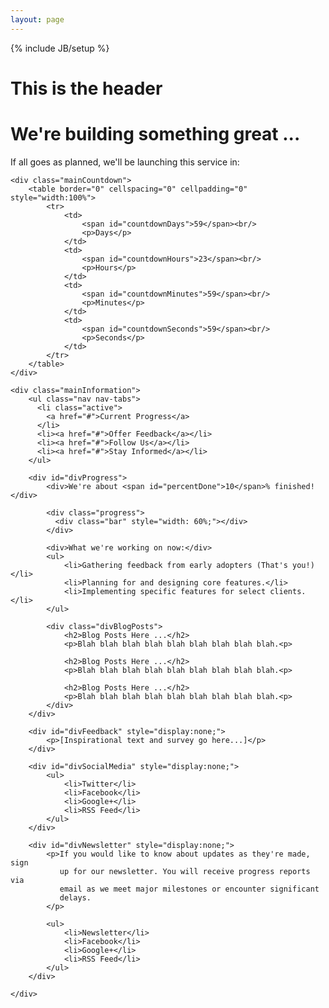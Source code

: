 ```yaml
---
layout: page
---
```

{% include JB/setup %}

<div class="mainHeader">
	<h1>This is the header</h1>
</div>

<div class="mainContent">
	<h1>We're building something great ...</h1>
	<p>If all goes as planned, we'll be launching this service in:</p>
	
	<div class="mainCountdown">
		<table border="0" cellspacing="0" cellpadding="0" style="width:100%">
			<tr>
				<td>
					<span id="countdownDays">59</span><br/>
					<p>Days</p>
				</td>
				<td>
					<span id="countdownHours">23</span><br/>
					<p>Hours</p>
				</td>
				<td>
					<span id="countdownMinutes">59</span><br/>
					<p>Minutes</p>
				</td>
				<td>
					<span id="countdownSeconds">59</span><br/>
					<p>Seconds</p>
				</td>
			</tr>
		</table>
	</div>

	<div class="mainInformation">
		<ul class="nav nav-tabs">
		  <li class="active">
			<a href="#">Current Progress</a>
		  </li>
		  <li><a href="#">Offer Feedback</a></li>
		  <li><a href="#">Follow Us</a></li>
		  <li><a href="#">Stay Informed</a></li>
		</ul>
		
		<div id="divProgress">
			<div>We're about <span id="percentDone">10</span>% finished!</div>

			<div class="progress">
			  <div class="bar" style="width: 60%;"></div>
			</div>

			<div>What we're working on now:</div>
			<ul>
				<li>Gathering feedback from early adopters (That's you!)</li>
				<li>Planning for and designing core features.</li>
				<li>Implementing specific features for select clients.</li>
			</ul>
			
			<div class="divBlogPosts">
				<h2>Blog Posts Here ...</h2>
				<p>Blah blah blah blah blah blah blah blah blah.<p>
				
				<h2>Blog Posts Here ...</h2>
				<p>Blah blah blah blah blah blah blah blah blah.<p>
				
				<h2>Blog Posts Here ...</h2>
				<p>Blah blah blah blah blah blah blah blah blah.<p>
			</div>
		</div>
		
		<div id="divFeedback" style="display:none;">
			<p>[Inspirational text and survey go here...]</p>
		</div>
		
		<div id="divSocialMedia" style="display:none;">
			<ul>
				<li>Twitter</li>
				<li>Facebook</li>
				<li>Google+</li>
				<li>RSS Feed</li>
			</ul>
		</div>
		
		<div id="divNewsletter" style="display:none;">
			<p>If you would like to know about updates as they're made, sign
			   up for our newsletter. You will receive progress reports via
			   email as we meet major milestones or encounter significant 
			   delays.
			</p>
			
			<ul>
				<li>Newsletter</li>
				<li>Facebook</li>
				<li>Google+</li>
				<li>RSS Feed</li>
			</ul>
		</div>
		
	</div>

</div>	
